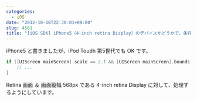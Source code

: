 ```yaml
---
categories:
  - iOS
date: "2012-10-18T22:30:01+09:00"
slug: 4561
title: "[iOS SDK] iPhone5（4-inch retina Display）のデバイスかどうかで、条件分岐をする方法"
---
```


iPhone5 と書きましたが、iPod Toudh 第5世代でも OK です。

```objective-c
if ([UIScreen mainScreen].scale == 2.f && [UIScreen mainScreen].bounds.size.height == 568.f) {
    // ...
}
```

Retina 画面 ＆ 画面縦幅 568px である 4-inch retina Display に対して、処理するようにしています。
